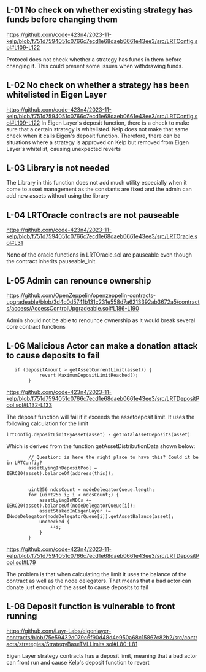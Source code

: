 ## L-01 No check on whether existing strategy has funds before changing them 

https://github.com/code-423n4/2023-11-kelp/blob/f751d7594051c0766c7ecd1e68daeb0661e43ee3/src/LRTConfig.sol#L109-L122

Protocol does not check whether a strategy has funds in them before changing it. This could present some issues when withdrawing funds.



## L-02 No check on whether a strategy has been whitelisted in Eigen Layer 
https://github.com/code-423n4/2023-11-kelp/blob/f751d7594051c0766c7ecd1e68daeb0661e43ee3/src/LRTConfig.sol#L109-L122
In Eigen Layer's deposit function, there is a check to make sure that a certain strategy is whitelisted. Kelp does not make that same check when it calls Eigen's deposit function. Therefore, there can be situations where a strategy is approved on Kelp but removed from Eigen Layer's whitelist, causing unexpected reverts 



## L-03 Library is not needed

The Library in this function does not add much utility especially when it come to asset management as the constants are fixed and the admin can add new assets without using the library


## L-04 LRTOracle contracts are not pauseable 

https://github.com/code-423n4/2023-11-kelp/blob/f751d7594051c0766c7ecd1e68daeb0661e43ee3/src/LRTOracle.sol#L31


None of the oracle functions in LRTOracle.sol are pauseable even though the contract inherits pauseable_init. 

## L-05 Admin can renounce ownership 

https://github.com/OpenZeppelin/openzeppelin-contracts-upgradeable/blob/3d4c0d5741b131c231e558d7a6213392ab3672a5/contracts/access/AccessControlUpgradeable.sol#L186-L190

Admin should not be able to renounce ownership as it would break several core contract functions


## L-06 Malicious Actor can make a donation attack to cause deposits to fail

```
   if (depositAmount > getAssetCurrentLimit(asset)) {
            revert MaximumDepositLimitReached();
        }
```

https://github.com/code-423n4/2023-11-kelp/blob/f751d7594051c0766c7ecd1e68daeb0661e43ee3/src/LRTDepositPool.sol#L132-L133

 The deposit function will fail if it exceeds the assetdeposit limit. It uses the following calculation for the limit 


```
lrtConfig.depositLimitByAsset(asset) - getTotalAssetDeposits(asset)
```

Which is derived from the function getAssetDistributionData shown below:


```
        // Question: is here the right place to have this? Could it be in LRTConfig?
        assetLyingInDepositPool = IERC20(asset).balanceOf(address(this));


        uint256 ndcsCount = nodeDelegatorQueue.length;
        for (uint256 i; i < ndcsCount;) {
            assetLyingInNDCs += IERC20(asset).balanceOf(nodeDelegatorQueue[i]);
            assetStakedInEigenLayer += INodeDelegator(nodeDelegatorQueue[i]).getAssetBalance(asset);
            unchecked {
                ++i;
            }
        }
```

https://github.com/code-423n4/2023-11-kelp/blob/f751d7594051c0766c7ecd1e68daeb0661e43ee3/src/LRTDepositPool.sol#L79

The problem is that when calculating the limit it uses the balance of the contract as well as the node delegators.
That means that a bad actor can donate just enough of the asset to cause deposits to fail



## L-08 Deposit function is vulnerable to front running 

https://github.com/Layr-Labs/eigenlayer-contracts/blob/75e59432d079c6f90d48d4e950a68c15867c82b2/src/contracts/strategies/StrategyBaseTVLLimits.sol#L80-L81

Eigen Layer strategy contracts has a deposit limit, meaning that a bad actor can front run and cause Kelp's deposit function to revert 

